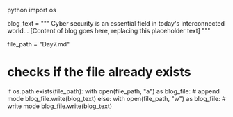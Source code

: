 python
import os

blog_text = """
            Cyber security is an essential field in today's interconnected world...
            [Content of blog goes here, replacing this placeholder text]
            """

file_path = "Day7.md"

# checks if the file already exists
if os.path.exists(file_path):
    with open(file_path, "a") as blog_file:  # append mode
        blog_file.write(blog_text)
else:
    with open(file_path, "w") as blog_file:  # write mode
        blog_file.write(blog_text)
